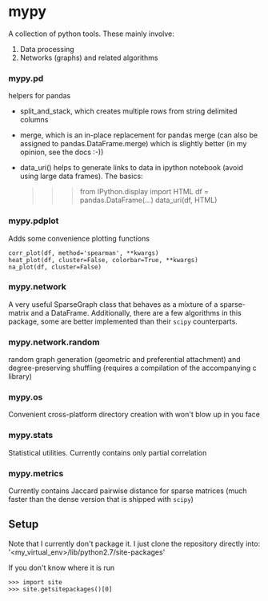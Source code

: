 mypy
====

A collection of python tools. These mainly involve:

1. Data processing
2. Networks (graphs) and related algorithms

### mypy.pd
helpers for pandas

 * split_and_stack, which creates multiple rows from string delimited columns
 * merge, which is an in-place replacement for pandas merge (can also be assigned to pandas.DataFrame.merge) which is slightly better (in my opinion, see the docs :-))
 * data_uri() helps to generate links to data in ipython notebook (avoid using large data frames). The basics:

 	>>> from IPython.display import HTML
	>>> df = pandas.DataFrame(...)
	>>> data_uri(df, HTML)

### mypy.pdplot
Adds some convenience plotting functions

    corr_plot(df, method='spearman', **kwargs)
    heat_plot(df, cluster=False, colorbar=True, **kwargs)
    na_plot(df, cluster=False)

### mypy.network
A very useful SparseGraph class that behaves as a mixture of a sparse-matrix and a DataFrame.
Additionally, there are a few algorithms in this package, some are better implemented than their `scipy` counterparts.

### mypy.network.random
random graph generation (geometric and preferential attachment) and degree-preserving shuffling (requires a compilation of the accompanying c library)

### mypy.os
Convenient cross-platform directory creation with won't blow up in you face

### mypy.stats
Statistical utilities. Currently contains only partial correlation

### mypy.metrics
Currently contains Jaccard pairwise distance for sparse matrices (much faster than the dense version that is shipped with `scipy`)

Setup
-----
Note that I currently don't package it. I just clone the repository directly into:
'<my_virtual_env>/lib/python2.7/site-packages'

If you don't know where it is run

    >>> import site
    >>> site.getsitepackages()[0]

